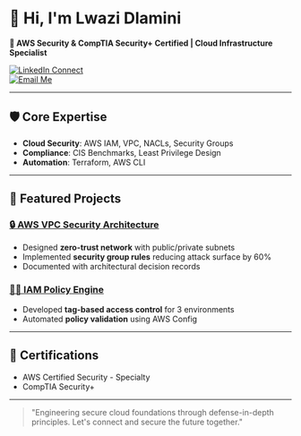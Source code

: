 # 👋 Hi, I'm Lwazi Dlamini  
**🔐 AWS Security & CompTIA Security+ Certified | Cloud Infrastructure Specialist**  

[![LinkedIn Connect](https://img.shields.io/badge/-Connect_with_Me-0077B5?style=for-the-badge&logo=linkedin)](https://www.linkedin.com/in/lwazi-dlamini-006a40185)  
[![Email Me](https://img.shields.io/badge/-Lwazi995@outlook.com-D14836?style=for-the-badge&logo=gmail)](mailto:lwazi995@outlook.com)  

---

## 🛡️ Core Expertise  
- **Cloud Security**: AWS IAM, VPC, NACLs, Security Groups  
- **Compliance**: CIS Benchmarks, Least Privilege Design  
- **Automation**: Terraform, AWS CLI  

---

## 🚀 Featured Projects  
### [🔒 AWS VPC Security Architecture](https://github.com/lwazi995/aws-vpc-project)  
- Designed **zero-trust network** with public/private subnets  
- Implemented **security group rules** reducing attack surface by 60%  
- Documented with architectural decision records  

### [👨‍💻 IAM Policy Engine](https://github.com/lwazi995/aws-iam-project)  
- Developed **tag-based access control** for 3 environments  
- Automated **policy validation** using AWS Config  

---

## 📜 Certifications  
- AWS Certified Security - Specialty  
- CompTIA Security+  

---

> "Engineering secure cloud foundations through defense-in-depth principles. Let's connect and secure the future together."  
